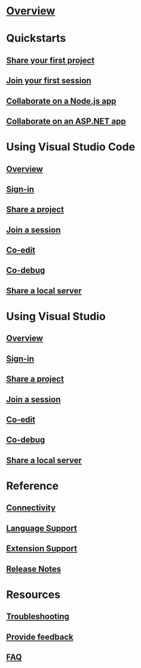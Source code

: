 # [Overview](index.md)
# Quickstarts
## [Share your first project](quickstart/share.md)
## [Join your first session](quickstart/join.md)
## [Collaborate on a Node.js app](quickstart/nodejs.md)
## [Collaborate on an ASP.NET app](quickstart/aspdotnet.md)
# Using Visual Studio Code
## [Overview](use/vscode.md)
## [Sign-in](use/vscode.md#sign-in)
## [Share a project](use/vscode.md#share-a-project)
## [Join a session](use/vscode.md#join-a-collaboration-session)
## [Co-edit](use/vscode.md#co-editing)
## [Co-debug](use/vscode.md#co-debuging)
## [Share a local server](use/vscode.md#share-a-local-server)
# Using Visual Studio
## [Overview](use/vs.md)
## [Sign-in](use/vs.md#sign-in)
## [Share a project](use/vs.md#share-a-project)
## [Join a session](use/vs.md#join-a-collaboration-session)
## [Co-edit](use/vs.md#co-editing)
## [Co-debug](use/vs.md#co-debuging)
## [Share a local server](use/vs.md#share-a-local-server)
# Reference
## [Connectivity](reference/connectivity.md)
## [Language Support](reference/platform-support.md)
## [Extension Support](reference/extensions.md)
## [Release Notes](reference/releases.md)
# Resources
## [Troubleshooting](troubleshooting.md)
## [Provide feedback](support.md)
## [FAQ](https://aka.ms/vsls-faq)
